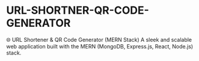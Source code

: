 # URL-SHORTNER-QR-CODE-GENERATOR
🌐 URL Shortener &amp; QR Code Generator (MERN Stack) A sleek and scalable web application built with the MERN (MongoDB, Express.js, React, Node.js) stack.
